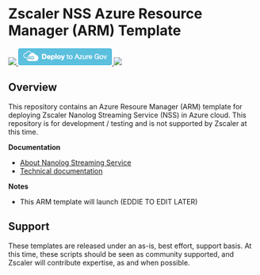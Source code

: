 # Zscaler NSS Azure Resource Manager (ARM) Template

<a href="https://portal.azure.com/#create/Microsoft.Template/uri/https%3A%2F%2Fraw.githubusercontent.com%2Feparra%2Fnss-deploy-test%2Fmaster%2Fazuredeploy.json" target="_blank">
    <img src="http://azuredeploy.net/deploybutton.png"/>
</a>

<a href="https://portal.azure.us/#create/Microsoft.Template/uri/https%3A%2F%2Fraw.githubusercontent.com%2Feparra%2Fnss-deploy-test%2Fmaster%2Fazuredeploy.json" target="_blank">
   <img src="https://raw.githubusercontent.com/Azure/azure-quickstart-templates/master/1-CONTRIBUTION-GUIDE/images/deploytoazuregov.png"
</a>

<a href="http://armviz.io/#/?load=https%3A%2F%2Fraw.githubusercontent.com%2Feparra%2Fnss-deploy-test%2Fmaster%2Fazuredeploy.json" target="_blank">
    <img src="http://armviz.io/visualizebutton.png"/>
</a>

## Overview

This repository contains an Azure Resoure Manager (ARM) template for deploying Zscaler Nanolog Streaming Service (NSS) in Azure cloud.  This repository is for development / testing and is not supported by Zscaler at this time.

**Documentation**

- [About Nanolog Streaming Service](https://help.zscaler.com/zia/about-nanolog-streaming-service)
- [Technical documentation](https://help.zscaler.com/zia/documentation-knowledgebase/analytics/nss)

**Notes**
- This ARM template will launch (EDDIE TO EDIT LATER)

## Support

These templates are released under an as-is, best effort, support basis.  At this time, these scripts should be seen as community supported, and Zscaler will contribute expertise, as and when possible.  
